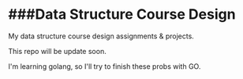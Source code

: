 ###Data Structure Course Design
=========================

My data structure course design assignments &amp; projects.

This repo will be update soon.

I'm learning golang, so I'll try to finish these probs with GO.
